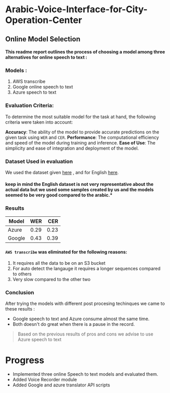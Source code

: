 # Arabic-Voice-Interface-for-City-Operation-Center

## Online Model Selection 

#### This readme report outlines the process of choosing a model among three alternatives for online speech to text :


### Models :
1. AWS transcribe
2. Google online speech to text
3. Azure speech to text

### Evaluation Criteria:
To determine the most suitable model for the task at hand, the following criteria were taken into account:

**Accuracy**: The ability of the model to provide accurate predictions on the given task using `WER` and `CER`.
**Performance**: The computational efficiency and speed of the model during training and inference.
**Ease of Use**: The simplicity and ease of integration and deployment of the model.


### Dataset Used in evaluation 

We used the dataset given [here](https://drive.google.com/drive/folders/1r313U2MrL9jKmxRA7KJJNl29yl6FLvs6?usp=drive_link) , and for English [here](https://drive.google.com/drive/folders/1OwaTAOHzT4SNE2GdnG6rImX-RO_KbgXg?usp=drive_link).



#### keep in mind the English dataset is not very representative about the actual data but we used some samples created by us and the models seemed to be very good compared to the arabic.* 




### Results



| Model         | WER           | CER   |
| ------------- |:-------------:| -----:|
| Azure		| 0.29		| 0.23  |
| Google        | 0.43          |  0.39 |

#### `AWS transcribe` was eliminated for the following reasons:
1. It requires all the data to be on an S3 bucket 
2. For auto detect the langauge it requires a longer sequences compared to others 
3. Very slow compared to the other two


### Conclusion

After trying the models with different post procesing techinques we came to these results :
* Google speech to text and Azure consume almost the same time.
* Both doesn't do great when there is a pause in the record.


> Based on the previous results of pros and cons we advise to use Azure speech to text


# Progress

* Implemented three online Speech to text models and evaluated them.
* Added Voice Recorder module
* Added Google and azure translator API scripts


 
